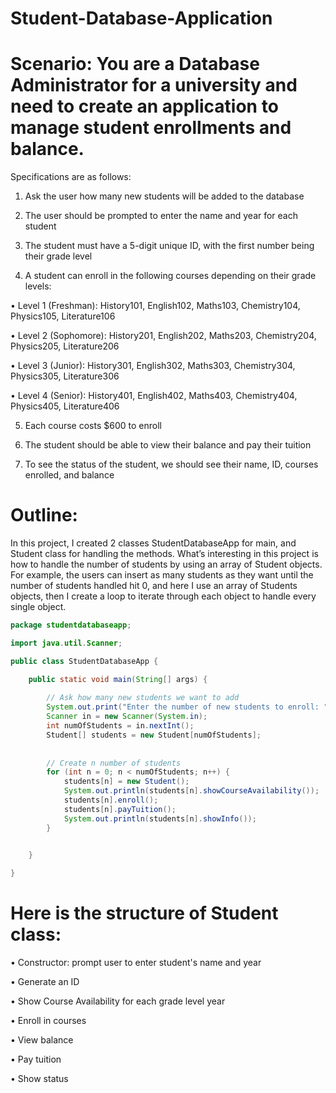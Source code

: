 # Student-Database-Application

# Scenario: You are a Database Administrator for a university and need to create an application to manage student enrollments and balance.
Specifications are as follows:

1. Ask the user how many new students will be added to the database

2. The user should be prompted to enter the name and year for each student

3. The student must have a 5-digit unique ID, with the first number being their grade level

4. A student can enroll in the following courses depending on their grade levels: 

•	Level 1 (Freshman): History101, English102, Maths103, Chemistry104, Physics105, Literature106

•	Level 2 (Sophomore): History201, English202, Maths203, Chemistry204, Physics205, Literature206

•	Level 3 (Junior): History301, English302, Maths303, Chemistry304, Physics305, Literature306

•	Level 4 (Senior): History401, English402, Maths403, Chemistry404, Physics405, Literature406

5. Each course costs $600 to enroll 

6. The student should be able to view their balance and pay their tuition

7. To see the status of the student, we should see their name, ID, courses enrolled, and balance

# Outline:
In this project, I created 2 classes StudentDatabaseApp for main, and Student class for handling the methods. What’s interesting in this project is how to handle the number of students by using an array of Student objects. For example, the users can insert as many students as they want until the number of students handled hit 0, and here I use an array of Students objects, then I create a loop to iterate through each object to handle every single object. 

```java
package studentdatabaseapp;

import java.util.Scanner;

public class StudentDatabaseApp {

	public static void main(String[] args) {
		
		// Ask how many new students we want to add
		System.out.print("Enter the number of new students to enroll: ");
		Scanner in = new Scanner(System.in);
		int numOfStudents = in.nextInt();
		Student[] students = new Student[numOfStudents];
		
		
		// Create n number of students
		for (int n = 0; n < numOfStudents; n++) {
			students[n] = new Student();
			System.out.println(students[n].showCourseAvailability());
			students[n].enroll();
			students[n].payTuition();
			System.out.println(students[n].showInfo());
		}
		

	}

}
```
# Here is the structure of Student class: 
•	Constructor: prompt user to enter student's name and year

•	Generate an ID

•	Show Course Availability for each grade level year

•	Enroll in courses

•	View balance

•	Pay tuition

•	Show status


